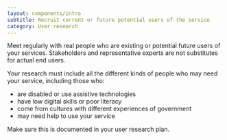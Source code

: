 ```yaml
---
layout: components/intro
subtitle: Recruit current or future potential users of the service
category: User research
---
```


Meet regularly with real people who are existing or potential future users of your services. Stakeholders and representative experts are not substitutes for actual end users. 
 
Your research must include all the different kinds of people who may need your service, including those who:
 - are disabled or use assistive technologies
 - have low digital skills or poor literacy
 - come from cultures with different experiences of government
 - may need help to use your service
 
Make sure this is documented in your user research plan.
